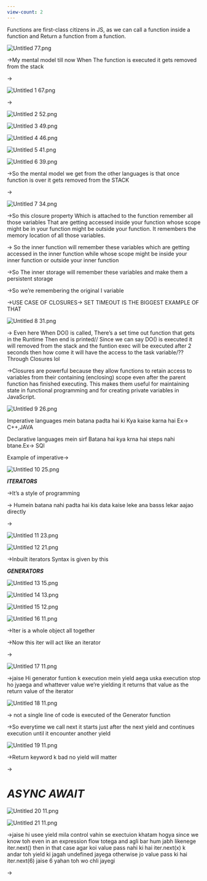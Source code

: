 ```yaml
---
view-count: 2
---
```

Functions are first-class citizens in JS, as we can call a function inside a function and Return a function from a function.

![Untitled 77.png](../../Images/Untitled%2077.png)

→My mental model till now When The function is executed it gets removed from the stack

→

![Untitled 1 67.png](../../Images/Untitled%201%2067.png)

→

![Untitled 2 52.png](../../Images/Untitled%202%2052.png)

![Untitled 3 49.png](../../Images/Untitled%203%2049.png)

![Untitled 4 46.png](../../Images/Untitled%204%2046.png)

![Untitled 5 41.png](../../Images/Untitled%205%2041.png)

![Untitled 6 39.png](../../Images/Untitled%206%2039.png)

→So the mental model we get from the other languages is that once function is over it gets removed from the STACK

→

![Untitled 7 34.png](../../Images/Untitled%207%2034.png)

→So this closure property Which is attached to the function remember all those variables That are getting accessed inside your function whose scope might be in your function might be outside your function. It remembers the memory location of all those variables.

→ So the inner function will remember these variables which are getting accessed in the inner function while whose scope might be inside your inner function or outside your inner function

→So The inner storage will remember these variables and make them a persistent storage

→So we’re remembering the original I variable

→USE CASE OF CLOSURES→ SET TIMEOUT IS THE BIGGEST EXAMPLE OF THAT

![Untitled 8 31.png](../../Images/Untitled%208%2031.png)

→ Even here When DO() is called, There’s a set time out function that gets in the Runtime Then end is printed// Since we can say DO() is executed it will removed from the stack and the funtion exec will be executed after 2 seconds then how come it will have the access to the task variable/??Through Closures lol

→Closures are powerful because they allow functions to retain access to variables from their containing (enclosing) scope even after the parent function has finished executing. This makes them useful for maintaining state in functional programming and for creating private variables in JavaScript.

![Untitled 9 26.png](../../Images/Untitled%209%2026.png)

Imperative languages mein batana padta hai ki Kya kaise karna hai Ex→ C++,JAVA

Declarative languages mein sirf Batana hai kya krna hai steps nahi btane.Ex→ SQl

Example of imperative→

  

![Untitled 10 25.png](../../Images/Untitled%2010%2025.png)

_**ITERATORS**_

→It’s a style of programming

→ Humein batana nahi padta hai kis data kaise leke ana basss lekar aajao directly

→

![Untitled 11 23.png](../../Images/Untitled%2011%2023.png)

![Untitled 12 21.png](../../Images/Untitled%2012%2021.png)

→Inbuilt iterators Syntax is given by this

  

**_GENERATORS_**

![Untitled 13 15.png](../../Images/Untitled%2013%2015.png)

![Untitled 14 13.png](../../Images/Untitled%2014%2013.png)

![Untitled 15 12.png](../../Images/Untitled%2015%2012.png)

![Untitled 16 11.png](../../Images/Untitled%2016%2011.png)

→Iter is a whole object all together

→Now this iter will act like an iterator

→

![Untitled 17 11.png](../../Images/Untitled%2017%2011.png)

→jaise Hi generator funtion k execution mein yield aega uska execution stop ho jyaega and whattever value we’re yielding it returns that value as the return value of the iterator

![Untitled 18 11.png](../../Images/Untitled%2018%2011.png)

→ not a single line of code is executed of the Generator function

→So everytime we call next it starts just after the next yield and continues execution until it encounter another yield

![Untitled 19 11.png](../../Images/Untitled%2019%2011.png)

→Return keyword k bad no yield will matter

→

  

# _**ASYNC AWAIT**_

  

  

![Untitled 20 11.png](../../Images/Untitled%2020%2011.png)

![Untitled 21 11.png](../../Images/Untitled%2021%2011.png)

→jaise hi usee yield mila control vahin se exectuion khatam hogya since we know toh even in an expression flow totega and agli bar hum jabh likenege iter.next() then in that case agar koi value pass nahi ki hai iter.next(x) k andar toh yield ki jagah undefined jayega otherwise jo value pass ki hai iter.next(6) jaise 6 yahan toh wo chli jayegi

→